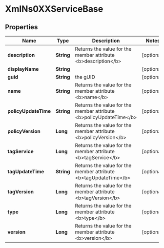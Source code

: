 
# XmlNs0XXServiceBase

## Properties
Name | Type | Description | Notes
------------ | ------------- | ------------- | -------------
**description** | **String** | Returns the value for the member attribute &lt;b&gt;description&lt;/b&gt; |  [optional]
**displayName** | **String** |  |  [optional]
**guid** | **String** | the gUID |  [optional]
**name** | **String** | Returns the value for the member attribute &lt;b&gt;name&lt;/b&gt; |  [optional]
**policyUpdateTime** | **String** | Returns the value for the member attribute &lt;b&gt;policyUpdateTime&lt;/b&gt; |  [optional]
**policyVersion** | **Long** | Returns the value for the member attribute &lt;b&gt;policyVersion&lt;/b&gt; |  [optional]
**tagService** | **Long** | Returns the value for the member attribute &lt;b&gt;tagService&lt;/b&gt; |  [optional]
**tagUpdateTime** | **String** | Returns the value for the member attribute &lt;b&gt;tagUpdateTime&lt;/b&gt; |  [optional]
**tagVersion** | **Long** | Returns the value for the member attribute &lt;b&gt;tagVersion&lt;/b&gt; |  [optional]
**type** | **Long** | Returns the value for the member attribute &lt;b&gt;type&lt;/b&gt; |  [optional]
**version** | **Long** | Returns the value for the member attribute &lt;b&gt;version&lt;/b&gt; |  [optional]



